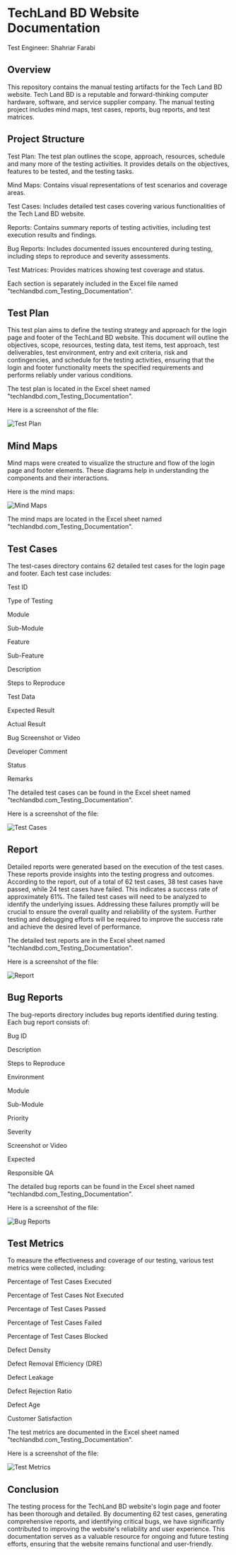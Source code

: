
# TechLand BD Website Documentation

Test Engineer: Shahriar Farabi
## Overview

This repository contains the manual testing artifacts for the Tech Land BD website. Tech Land BD is a reputable and forward-thinking computer hardware, software, and service supplier company. The manual testing project includes mind maps, test cases, reports, bug reports, and test matrices.
## Project Structure

Test Plan: The test plan outlines the scope, approach, resources, schedule and many more of the testing activities. It provides details on the objectives, features to be tested, and the testing tasks.

Mind Maps: Contains visual representations of test scenarios and coverage areas.

Test Cases: Includes detailed test cases covering various functionalities of the Tech Land BD website.

Reports: Contains summary reports of testing activities, including test execution results and findings.

Bug Reports: Includes documented issues encountered during testing, including steps to reproduce and severity assessments.

Test Matrices: Provides matrices showing test coverage and status.

Each section is separately included in the Excel file named "techlandbd.com_Testing_Documentation".
## Test Plan

This test plan aims to define the testing strategy and approach for the login page and footer of the TechLand BD website. This document will outline the objectives, scope, resources, testing data, test items, test approach, test deliverables, test environment, entry and exit criteria, risk and contingencies, and schedule for the testing activities, ensuring that the login and footer functionality meets the specified requirements and performs reliably under various conditions.

The test plan is located in the Excel sheet named "techlandbd.com_Testing_Documentation".

Here is a screenshot of the file:

![Test Plan](https://github.com/shahriarfarabi/manual_testing_techlandbd/blob/main/Others/test_plan_excel_screenshot.png?raw=true)


## Mind Maps

Mind maps were created to visualize the structure and flow of the login page and footer elements. These diagrams help in understanding the components and their interactions.

Here is the mind maps:

![Mind Maps](https://github.com/shahriarfarabi/manual_testing_techlandbd/blob/main/Others/mind_maps.png?raw=true)

The mind maps are located in the Excel sheet named "techlandbd.com_Testing_Documentation".
## Test Cases

The test-cases directory contains 62 detailed test cases for the login page and footer. Each test case includes:

Test ID

Type of Testing

Module

Sub-Module

Feature

Sub-Feature

Description

Steps to Reproduce

Test Data

Expected Result

Actual Result

Bug Screenshot or Video

Developer Comment

Status

Remarks

The detailed test cases can be found in the Excel sheet named "techlandbd.com_Testing_Documentation".

Here is a screenshot of the file:

![Test Cases](https://github.com/shahriarfarabi/manual_testing_techlandbd/blob/main/Others/test_cases_excel_screenshot.png?raw=true)
## Report

Detailed reports were generated based on the execution of the test cases. These reports provide insights into the testing progress and outcomes. According to the report, out of a total of 62 test cases, 38 test cases have passed, while 24 test cases have failed. This indicates a success rate of approximately 61%. The failed test cases will need to be analyzed to identify the underlying issues. Addressing these failures promptly will be crucial to ensure the overall quality and reliability of the system. Further testing and debugging efforts will be required to improve the success rate and achieve the desired level of performance.

The detailed test reports are in the Excel sheet named "techlandbd.com_Testing_Documentation".

Here is a screenshot of the file:

![Report](https://github.com/shahriarfarabi/manual_testing_techlandbd/blob/main/Others/report_excel_screenshot.png?raw=true)
## Bug Reports

The bug-reports directory includes bug reports identified during testing. Each bug report consists of:

Bug ID

Description

Steps to Reproduce

Environment

Module

Sub-Module

Priority

Severity

Screenshot or Video

Expected

Responsible QA

The detailed bug reports can be found in the Excel sheet named "techlandbd.com_Testing_Documentation".

Here is a screenshot of the file:

![Bug Reports](https://github.com/shahriarfarabi/manual_testing_techlandbd/blob/main/Others/bug_reports_excel_screenshot.png?raw=true)
## Test Metrics

To measure the effectiveness and coverage of our testing, various test metrics were collected, including:

Percentage of Test Cases Executed

Percentage of Test Cases Not Executed

Percentage of Test Cases Passed

Percentage of Test Cases Failed

Percentage of Test Cases Blocked

Defect Density

Defect Removal Efficiency (DRE)

Defect Leakage

Defect Rejection Ratio

Defect Age

Customer Satisfaction

The test metrics are documented in the Excel sheet named "techlandbd.com_Testing_Documentation".

Here is a screenshot of the file:

![Test Metrics](https://github.com/shahriarfarabi/manual_testing_techlandbd/blob/main/Others/test_metrics_excel_screenshot.png?raw=true)
## Conclusion

The testing process for the TechLand BD website's login page and footer has been thorough and detailed. By documenting 62 test cases, generating comprehensive reports, and identifying critical bugs, we have significantly contributed to improving the website's reliability and user experience. This documentation serves as a valuable resource for ongoing and future testing efforts, ensuring that the website remains functional and user-friendly.
